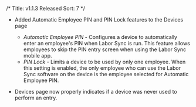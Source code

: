 /*
Title: v1.1.3 Released
Sort: 7
*/
- Added Automatic Employee PIN and PIN Lock features to the Devices page
   - *Automatic Employee PIN* - Configures a device to automatically enter an employee's PIN when Labor Sync is run.  This feature allows employees to skip the PIN entry screen when using the Labor Sync mobile app.
   - *PIN Lock* - Limits a device to be used by only one employee.  When this setting is enabled, the only employee who can use the Labor Sync software on the device is the employee selected for Automatic Employee PIN.

- Devices page now properly indicates if a device was never used to perform an entry.
